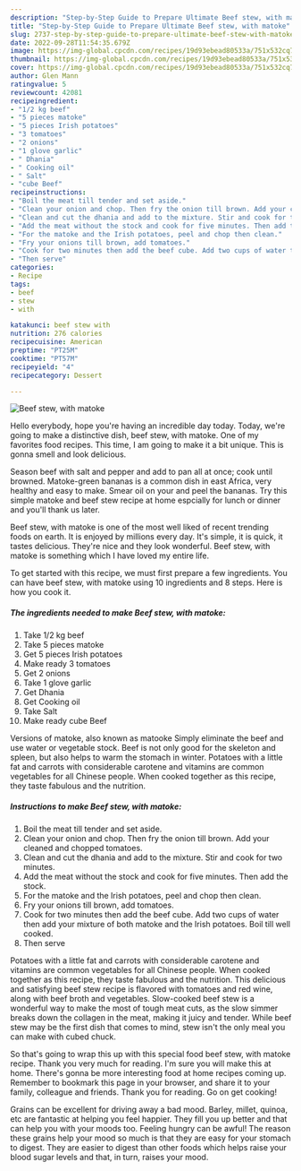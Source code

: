 ```yaml
---
description: "Step-by-Step Guide to Prepare Ultimate Beef stew, with matoke"
title: "Step-by-Step Guide to Prepare Ultimate Beef stew, with matoke"
slug: 2737-step-by-step-guide-to-prepare-ultimate-beef-stew-with-matoke
date: 2022-09-28T11:54:35.679Z
image: https://img-global.cpcdn.com/recipes/19d93ebead80533a/751x532cq70/beef-stew-with-matoke-recipe-main-photo.jpg
thumbnail: https://img-global.cpcdn.com/recipes/19d93ebead80533a/751x532cq70/beef-stew-with-matoke-recipe-main-photo.jpg
cover: https://img-global.cpcdn.com/recipes/19d93ebead80533a/751x532cq70/beef-stew-with-matoke-recipe-main-photo.jpg
author: Glen Mann
ratingvalue: 5
reviewcount: 42081
recipeingredient:
- "1/2 kg beef"
- "5 pieces matoke"
- "5 pieces Irish potatoes"
- "3 tomatoes"
- "2 onions"
- "1 glove garlic"
- " Dhania"
- " Cooking oil"
- " Salt"
- "cube Beef"
recipeinstructions:
- "Boil the meat till tender and set aside."
- "Clean your onion and chop. Then fry the onion till brown. Add your cleaned and chopped tomatoes."
- "Clean and cut the dhania and add to the mixture. Stir and cook for two minutes."
- "Add the meat without the stock and cook for five minutes. Then add the stock."
- "For the matoke and the Irish potatoes, peel and chop then clean."
- "Fry your onions till brown, add tomatoes."
- "Cook for two minutes then add the beef cube. Add two cups of water then add your mixture of both matoke and the Irish potatoes. Boil till well cooked."
- "Then serve"
categories:
- Recipe
tags:
- beef
- stew
- with

katakunci: beef stew with 
nutrition: 276 calories
recipecuisine: American
preptime: "PT25M"
cooktime: "PT57M"
recipeyield: "4"
recipecategory: Dessert

---
```



![Beef stew, with matoke](https://img-global.cpcdn.com/recipes/19d93ebead80533a/751x532cq70/beef-stew-with-matoke-recipe-main-photo.jpg)

Hello everybody, hope you're having an incredible day today. Today, we're going to make a distinctive dish, beef stew, with matoke. One of my favorites food recipes. This time, I am going to make it a bit unique. This is gonna smell and look delicious.

Season beef with salt and pepper and add to pan all at once; cook until browned. Matoke-green bananas is a common dish in east Africa, very healthy and easy to make. Smear oil on your and peel the bananas. Try this simple matoke and beef stew recipe at home espcially for lunch or dinner and you&#39;ll thank us later.

Beef stew, with matoke is one of the most well liked of recent trending foods on earth. It is enjoyed by millions every day. It's simple, it is quick, it tastes delicious. They're nice and they look wonderful. Beef stew, with matoke is something which I have loved my entire life.


To get started with this recipe, we must first prepare a few ingredients. You can have beef stew, with matoke using 10 ingredients and 8 steps. Here is how you cook it.

<!--inarticleads1-->

##### The ingredients needed to make Beef stew, with matoke:

1. Take 1/2 kg beef
1. Take 5 pieces matoke
1. Get 5 pieces Irish potatoes
1. Make ready 3 tomatoes
1. Get 2 onions
1. Take 1 glove garlic
1. Get  Dhania
1. Get  Cooking oil
1. Take  Salt
1. Make ready cube Beef


Versions of matoke, also known as matooke Simply eliminate the beef and use water or vegetable stock. Beef is not only good for the skeleton and spleen, but also helps to warm the stomach in winter. Potatoes with a little fat and carrots with considerable carotene and vitamins are common vegetables for all Chinese people. When cooked together as this recipe, they taste fabulous and the nutrition. 

<!--inarticleads2-->

##### Instructions to make Beef stew, with matoke:

1. Boil the meat till tender and set aside.
1. Clean your onion and chop. Then fry the onion till brown. Add your cleaned and chopped tomatoes.
1. Clean and cut the dhania and add to the mixture. Stir and cook for two minutes.
1. Add the meat without the stock and cook for five minutes. Then add the stock.
1. For the matoke and the Irish potatoes, peel and chop then clean.
1. Fry your onions till brown, add tomatoes.
1. Cook for two minutes then add the beef cube. Add two cups of water then add your mixture of both matoke and the Irish potatoes. Boil till well cooked.
1. Then serve


Potatoes with a little fat and carrots with considerable carotene and vitamins are common vegetables for all Chinese people. When cooked together as this recipe, they taste fabulous and the nutrition. This delicious and satisfying beef stew recipe is flavored with tomatoes and red wine, along with beef broth and vegetables. Slow-cooked beef stew is a wonderful way to make the most of tough meat cuts, as the slow simmer breaks down the collagen in the meat, making it juicy and tender. While beef stew may be the first dish that comes to mind, stew isn&#39;t the only meal you can make with cubed chuck. 

So that's going to wrap this up with this special food beef stew, with matoke recipe. Thank you very much for reading. I'm sure you will make this at home. There's gonna be more interesting food at home recipes coming up. Remember to bookmark this page in your browser, and share it to your family, colleague and friends. Thank you for reading. Go on get cooking!

Grains can be excellent for driving away a bad mood. Barley, millet, quinoa, etc are fantastic at helping you feel happier. They fill you up better and that can help you with your moods too. Feeling hungry can be awful! The reason these grains help your mood so much is that they are easy for your stomach to digest. They are easier to digest than other foods which helps raise your blood sugar levels and that, in turn, raises your mood.
